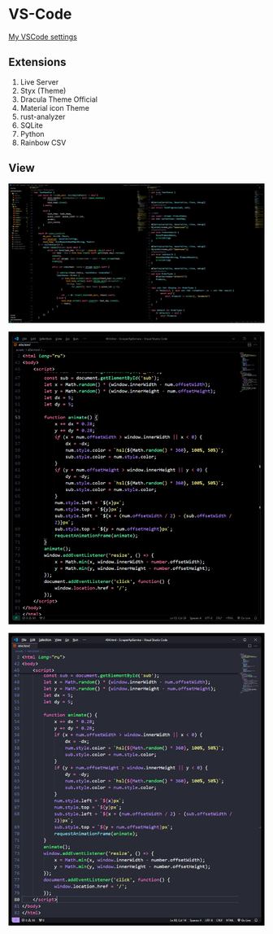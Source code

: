 # VS-Code
[My VSCode settings](https://github.com/Nikita55612/VS-Code/blob/main/settings.json)

## Extensions

1. Live Server
2. Styx (Theme)
3. Dracula Theme Official
4. Material icon Theme
5. rust-analyzer
6. SQLite
7. Python
8. Rainbow CSV  

## View

![Скриншот](https://github.com/Nikita55612/VS-Code/blob/main/view/Screenshot_1.png)  


![Скриншот](https://github.com/Nikita55612/VS-Code/blob/main/view/Screenshot_2.png)  


![Скриншот](https://github.com/Nikita55612/VS-Code/blob/main/view/Screenshot.png)  




